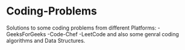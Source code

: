 # Coding-Problems
Solutions to some coding problems from different Platforms:
-GeeksForGeeks
-Code-Chef
-LeetCode
and also some genral coding algorithms and Data Structures.
